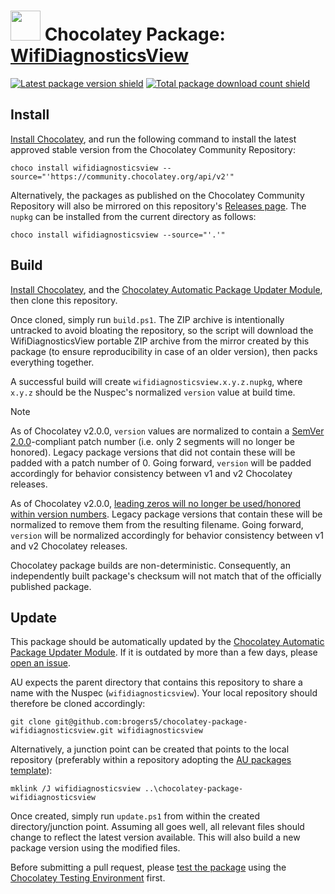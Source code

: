 # <img src="https://cdn.jsdelivr.net/gh/brogers5/chocolatey-package-wifidiagnosticsview@ccb25ee5752ef92b55e79309a59db71067938260/wifidiagnosticsview.png" width="48" height="48"/> Chocolatey Package: [WifiDiagnosticsView](https://community.chocolatey.org/packages/wifidiagnosticsview)

[![Latest package version shield](https://img.shields.io/chocolatey/v/wifidiagnosticsview.svg)](https://community.chocolatey.org/packages/wifidiagnosticsview)
[![Total package download count shield](https://img.shields.io/chocolatey/dt/wifidiagnosticsview.svg)](https://community.chocolatey.org/packages/wifidiagnosticsview)

## Install

[Install Chocolatey](https://chocolatey.org/install), and run the following command to install the latest approved stable version from the Chocolatey Community Repository:

```shell
choco install wifidiagnosticsview --source="'https://community.chocolatey.org/api/v2'"
```

Alternatively, the packages as published on the Chocolatey Community Repository will also be mirrored on this repository's [Releases page](https://github.com/brogers5/chocolatey-package-wifidiagnosticsview/releases). The `nupkg` can be installed from the current directory as follows:

```shell
choco install wifidiagnosticsview --source="'.'"
```

## Build

[Install Chocolatey](https://chocolatey.org/install), and the [Chocolatey Automatic Package Updater Module](https://github.com/majkinetor/au), then clone this repository.

Once cloned, simply run `build.ps1`. The ZIP archive is intentionally untracked to avoid bloating the repository, so the script will download the WifiDiagnosticsView portable ZIP archive from the mirror created by this package (to ensure reproducibility in case of an older version), then packs everything together.

A successful build will create `wifidiagnosticsview.x.y.z.nupkg`, where `x.y.z` should be the Nuspec's normalized `version` value at build time.

>[!Note]
>As of Chocolatey v2.0.0, `version` values are normalized to contain a [SemVer 2.0.0](https://semver.org/spec/v2.0.0.html)-compliant patch number (i.e. only 2 segments will no longer be honored). Legacy package versions that did not contain these will be padded with a patch number of 0. Going forward, `version` will be padded accordingly for behavior consistency between v1 and v2 Chocolatey releases.
>
>As of Chocolatey v2.0.0, [leading zeros will no longer be used/honored within version numbers](https://github.com/chocolatey/choco/issues/1174). Legacy package versions that contain these will be normalized to remove them from the resulting filename. Going forward, `version` will be normalized accordingly for behavior consistency between v1 and v2 Chocolatey releases.
>
>Chocolatey package builds are non-deterministic. Consequently, an independently built package's checksum will not match that of the officially published package.

## Update

This package should be automatically updated by the [Chocolatey Automatic Package Updater Module](https://github.com/majkinetor/au). If it is outdated by more than a few days, please [open an issue](https://github.com/brogers5/chocolatey-package-wifidiagnosticsview/issues).

AU expects the parent directory that contains this repository to share a name with the Nuspec (`wifidiagnosticsview`). Your local repository should therefore be cloned accordingly:

```shell
git clone git@github.com:brogers5/chocolatey-package-wifidiagnosticsview.git wifidiagnosticsview
```

Alternatively, a junction point can be created that points to the local repository (preferably within a repository adopting the [AU packages template](https://github.com/majkinetor/au-packages-template)):

```shell
mklink /J wifidiagnosticsview ..\chocolatey-package-wifidiagnosticsview
```

Once created, simply run `update.ps1` from within the created directory/junction point. Assuming all goes well, all relevant files should change to reflect the latest version available. This will also build a new package version using the modified files.

Before submitting a pull request, please [test the package](https://docs.chocolatey.org/en-us/community-repository/moderation/package-verifier#steps-for-each-package) using the [Chocolatey Testing Environment](https://github.com/chocolatey-community/chocolatey-test-environment) first.
